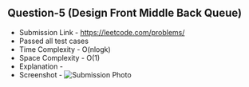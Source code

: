 
## Question-5 (Design Front Middle Back Queue)

- Submission Link - https://leetcode.com/problems/
- Passed all test cases
- Time Complexity - O(nlogk)
- Space Complexity - O(1)
- Explanation - 
- Screenshot - ![Submission Photo](<./Ques-5/Screenshot from 2024-01-17 18-43-49.png>)
